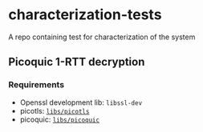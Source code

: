 # characterization-tests

A repo containing test for characterization of the system

## Picoquic 1-RTT decryption

### Requirements

* Openssl development lib: `libssl-dev`
* picotls: [`libs/picotls`](./libs/picotls/)
* picoquic: [`libs/picoquic`](./libs/picoquic/)
